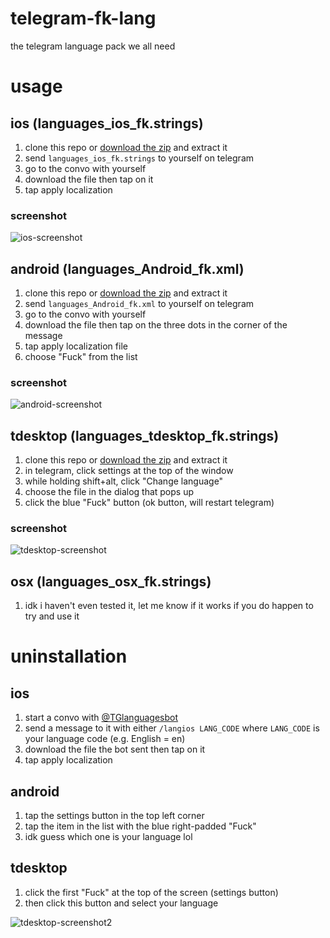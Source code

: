 # telegram-fk-lang
the telegram language pack we all need

# usage
## ios (languages\_ios_fk.strings)
1. clone this repo or [download the zip](https://github.com/wc1202/telegram-fk-lang/archive/master.zip) and extract it
2. send `languages_ios_fk.strings` to yourself on telegram
3. go to the convo with yourself
4. download the file then tap on it
5. tap apply localization

### screenshot
![ios-screenshot](https://raw.githubusercontent.com/wc1202/telegram-fk-lang/master/screenshots/ios.png)

## android (languages\_Android_fk.xml)
1. clone this repo or [download the zip](https://github.com/wc1202/telegram-fk-lang/archive/master.zip) and extract it
2. send `languages_Android_fk.xml` to yourself on telegram
3. go to the convo with yourself
4. download the file then tap on the three dots in the corner of the message
5. tap apply localization file
6. choose "Fuck" from the list

### screenshot
![android-screenshot](https://raw.githubusercontent.com/wc1202/telegram-fk-lang/master/screenshots/android.png "photo cred: @tjhorner")

## tdesktop (languages\_tdesktop_fk.strings)
1. clone this repo or [download the zip](https://github.com/wc1202/telegram-fk-lang/archive/master.zip) and extract it
2. in telegram, click settings at the top of the window
3. while holding shift+alt, click "Change language"
4. choose the file in the dialog that pops up
5. click the blue "Fuck" button (ok button, will restart telegram)

### screenshot
![tdesktop-screenshot](https://raw.githubusercontent.com/wc1202/telegram-fk-lang/master/screenshots/tdesktop.png)

## osx (languages\_osx_fk.strings)
1. idk i haven't even tested it, let me know if it works if you do happen to try and use it

# uninstallation
## ios
1. start a convo with [@TGlanguagesbot](https://telegram.me/TGlanguagesbot)
2. send a message to it with either `/langios LANG_CODE` where `LANG_CODE` is your language code (e.g. English = en)
4. download the file the bot sent then tap on it
5. tap apply localization

## android
1. tap the settings button in the top left corner
2. tap the item in the list with the blue right-padded "Fuck"
3. idk guess which one is your language lol

## tdesktop
1. click the first "Fuck" at the top of the screen (settings button)
2. then click this button and select your language

![tdesktop-screenshot2](https://raw.githubusercontent.com/wc1202/telegram-fk-lang/master/screenshots/tdesktop2.png)
